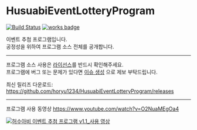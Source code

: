 # HusuabiEventLotteryProgram
[![Build Status](https://travis-ci.org/horyu1234/HusuabiEventLotteryProgram.svg?branch=master)](https://travis-ci.org/horyu1234/HusuabiEventLotteryProgram)
[![works badge](https://cdn.rawgit.com/nikku/works-on-my-machine/v0.2.0/badge.svg)](https://github.com/nikku/works-on-my-machine)

이벤트 추첨 프로그램입니다.  
공정성을 위하여 프로그램 소스 전체를 공개합니다.  

---

프로그램 소스 사용은 [라이선스](https://github.com/horyu1234/HusuabiEventLotteryProgram/blob/master/LICENSE.md)를 반드시 확인해주세요.  
프로그램에 버그 또는 문제가 있다면 [이슈 생성](https://github.com/horyu1234/HusuabiEventLotteryProgram/issues/new) 으로 제보 부탁드립니다.

최신 릴리즈 다운로드: https://github.com/horyu1234/HusuabiEventLotteryProgram/releases

---

프로그램 사용 동영상
https://www.youtube.com/watch?v=O2NuaMEgOa4

[![허수아비 이벤트 추첨 프로그램 v1.1_사용 영상](https://img.youtube.com/vi/O2NuaMEgOa4/0.jpg)](https://www.youtube.com/watch?v=O2NuaMEgOa4)
